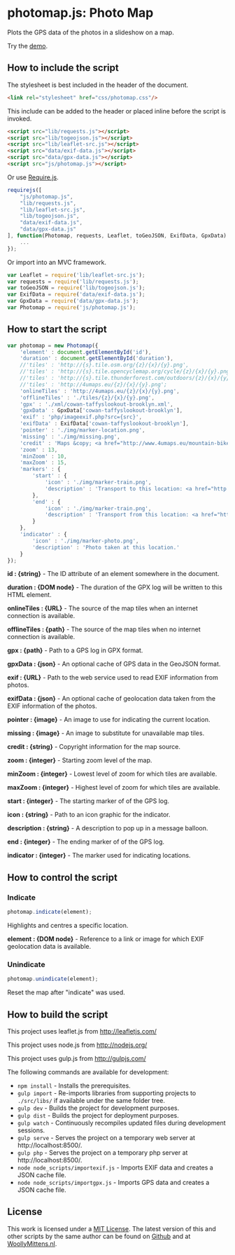# photomap.js: Photo Map

Plots the GPS data of the photos in a slideshow on a map.

Try the <a href="http://www.woollymittens.nl/default.php?url=useful-photomap">demo</a>.

## How to include the script

The stylesheet is best included in the header of the document.

```html
<link rel="stylesheet" href="css/photomap.css"/>
```

This include can be added to the header or placed inline before the script is invoked.

```html
<script src="lib/requests.js"></script>
<script src="lib/togeojson.js"></script>
<script src="lib/leaflet-src.js"></script>
<script src="data/exif-data.js"></script>
<script src="data/gpx-data.js"></script>
<script src="js/photomap.js"></script>
```

Or use [Require.js](https://requirejs.org/).

```js
requirejs([
	"js/photomap.js",
	"lib/requests.js",
	"lib/leaflet-src.js",
	"lib/togeojson.js",
	"data/exif-data.js",
	"data/gpx-data.js"
], function(Photomap, requests, Leaflet, toGeoJSON, ExifData, GpxData) {
	...
});
```

Or import into an MVC framework.

```js
var Leaflet = require('lib/leaflet-src.js');
var requests = require('lib/requests.js');
var toGeoJSON = require('lib/togeojson.js');
var ExifData = require('data/exif-data.js');
var GpxData = require('data/gpx-data.js');
var Photomap = require('js/photomap.js');
```

## How to start the script

```javascript
var photomap = new Photomap({
	'element' : document.getElementById('id'),
	'duration' : document.getElementById('duration'),
	//'tiles' : 'http://{s}.tile.osm.org/{z}/{x}/{y}.png',
	//'tiles' : 'http://{s}.tile.opencyclemap.org/cycle/{z}/{x}/{y}.png',
	//'tiles' : 'http://{s}.tile.thunderforest.com/outdoors/{z}/{x}/{y}.png',
	//'tiles' : 'http://4umaps.eu/{z}/{x}/{y}.png';
	'onlineTiles' : 'http://4umaps.eu/{z}/{x}/{y}.png',
	'offlineTiles' : './tiles/{z}/{x}/{y}.png',
	'gpx' : './xml/cowan-taffyslookout-brooklyn.xml',
	'gpxData' : GpxData['cowan-taffyslookout-brooklyn'],
	'exif' : 'php/imageexif.php?src={src}',
	'exifData' : ExifData['cowan-taffyslookout-brooklyn'],
	'pointer' : './img/marker-location.png',
	'missing' : './img/missing.png',
	'credit' : 'Maps &copy; <a href="http://www.4umaps.eu/mountain-bike-hiking-bicycle-outdoor-topographic-map.htm" target="_blank">4UMaps</a>, Data &copy; <a href="http://www.openstreetmap.org/copyright" target="_blank">OpenStreetMap</a> and contributors, CC BY-SA',
	'zoom' : 13,
	'minZoom' : 10,
	'maxZoom' : 15,
	'markers' : {
		'start' : {
			'icon' : './img/marker-train.png',
			'description' : 'Transport to this location: <a href="http://131500.com.au">131500.com.au</a>'
		},
		'end' : {
			'icon' : './img/marker-train.png',
			'description' : 'Transport from this location: <a href="http://131500.com.au">131500.com.au</a>'
		}
	},
	'indicator' : {
		'icon' : './img/marker-photo.png',
		'description' : 'Photo taken at this location.'
	}
});
```

**id : {string}** - The ID attribute of an element somewhere in the document.

**duration : {DOM node}** - The duration of the GPX log will be written to this HTML element.

**onlineTiles : {URL}** - The source of the map tiles when an internet connection is available.

**offlineTiles : {path}** - The source of the map tiles when no internet connection is available.

**gpx : {path}** - Path to a GPS log in GPX format.

**gpxData : {json}** - An optional cache of GPS data in the GeoJSON format.

**exif : {URL}** - Path to the web service used to read EXIF information from photos.

**exifData : {json}** - An optional cache of geolocation data taken from the EXIF information of the photos.

**pointer : {image}** - An image to use for indicating the current location.

**missing : {image}** - An image to substitute for unavailable map tiles.

**credit : {string}** - Copyright information for the map source.

**zoom : {integer}** - Starting zoom level of the map.

**minZoom : {integer}** - Lowest level of zoom for which tiles are available.

**maxZoom : {integer}** - Highest level of zoom for which tiles are available.

**start : {integer}** - The starting marker of of the GPS log.

**icon : {string}** - Path to an icon graphic for the indicator.

**description : {string}** - A description to pop up in a message balloon.

**end : {integer}** - The ending marker of of the GPS log.

**indicator : {integer}** - The marker used for indicating locations.

## How to control the script

### Indicate

```javascript
photomap.indicate(element);
```

Highlights and centres a specific location.

**element : {DOM node}** - Reference to a link or image for which EXIF geolocation data is available.

### Unindicate

```javascript
photomap.unindicate(element);
```

Reset the map after "indicate" was used.

## How to build the script

This project uses leaflet.js from http://leafletjs.com/

This project uses node.js from http://nodejs.org/

This project uses gulp.js from http://gulpjs.com/

The following commands are available for development:
+ `npm install` - Installs the prerequisites.
+ `gulp import` - Re-imports libraries from supporting projects to `./src/libs/` if available under the same folder tree.
+ `gulp dev` - Builds the project for development purposes.
+ `gulp dist` - Builds the project for deployment purposes.
+ `gulp watch` - Continuously recompiles updated files during development sessions.
+ `gulp serve` - Serves the project on a temporary web server at http://localhost:8500/.
+ `gulp php` - Serves the project on a temporary php server at http://localhost:8500/.
+ `node node_scripts/importexif.js` - Imports EXIF data and creates a JSON cache file.
+ `node node_scripts/importgpx.js` - Imports GPS data and creates a JSON cache file.

## License

This work is licensed under a [MIT License](https://opensource.org/licenses/MIT). The latest version of this and other scripts by the same author can be found on [Github](https://github.com/WoollyMittens) and at [WoollyMittens.nl](https://www.woollymittens.nl/).
